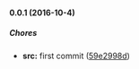 #### 0.0.1 (2016-10-4)

##### Chores

* **src:** first commit ([59e2998d](https://github.com/lgaticaq/hubot-cementerio/commit/59e2998d921519713a5ab3587f0a277c284f0845))

